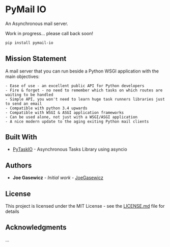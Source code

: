 # PyMail IO

An Asynchronous mail server.

Work in progress... please call back soon!

```bash
pip install pymail-io
```

## Mission Statement
A mail server that you can run beside a Python WSGI application with the main
objectives:

    - Ease of use - an excellent public API for Python developers
    - Fire & forget - no need to remember which tasks on which routes are waiting to be handled
    - Simple API, you won't need to learn huge task runners libraries just to send an email
    - Compatible with python 3.4 upwards
    - Compatible with WSGI & ASGI application frameworks
    - Can be used alone, not just with a WSGI/ASGI application
    - A nice modern update to the aging exiting Python mail clients


## Built With

* [PyTaskIO](https://github.com/joegasewicz/pytask_io) - Asynchronous Tasks Library using asyncio


## Authors

* **Joe Gasewicz** - *Initial work* - [JoeGasewicz](https://github.com/joegasewicz/)

## License

This project is licensed under the MIT License - see the [LICENSE.md](LICENSE.md) file for details

## Acknowledgments

...